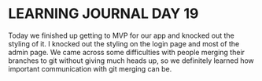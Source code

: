 # LEARNING JOURNAL DAY 19

Today we finished up getting to MVP for our app and knocked out the styling of it. I knocked out the styling on the login page and most of the admin page. We came across some difficulties with people merging their branches to git without giving much heads up, so we definitely learned how important communication with git merging can be.
